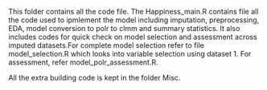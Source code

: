 This folder contains all the code file. The Happiness_main.R contains file all the code used to ipmlement the model including imputation, preprocessing, EDA, model conversion to polr to clmm and  summary statistics. It also includes codes for quick check on model selection and assessment across imputed datasets.For complete model selection refer to file model_selection.R which looks into variable selection using dataset 1. For assessment, refer model_polr_assessment.R.

All the extra building code is kept in the folder Misc.